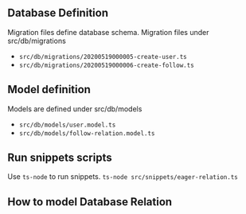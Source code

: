 ## Database Definition
Migration files define database schema. Migration files under src/db/migrations
- `src/db/migrations/20200519000005-create-user.ts`  
- `src/db/migrations/20200519000006-create-follow.ts`

## Model definition
Models are defined under src/db/models
- `src/db/models/user.model.ts`
- `src/db/models/follow-relation.model.ts`

## Run snippets scripts
Use `ts-node` to run snippets.
`ts-node src/snippets/eager-relation.ts`


## How to model Database Relation 
